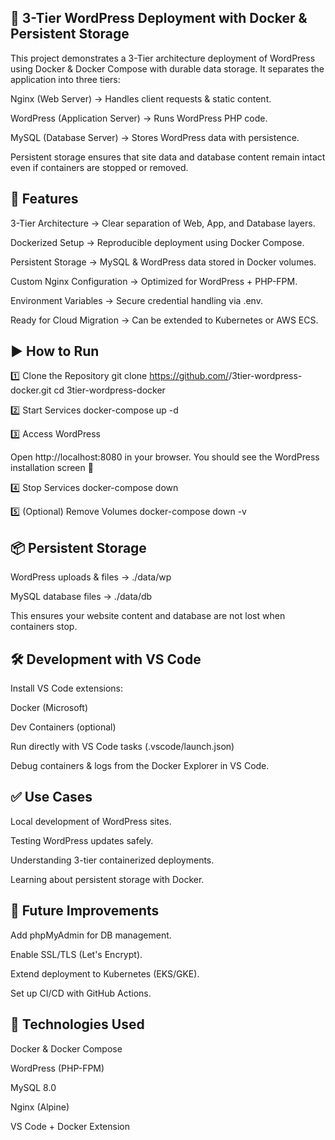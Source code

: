 ## 📌 3-Tier WordPress Deployment with Docker & Persistent Storage

This project demonstrates a 3-Tier architecture deployment of WordPress using Docker & Docker Compose with durable data storage.
It separates the application into three tiers:

Nginx (Web Server) → Handles client requests & static content.

WordPress (Application Server) → Runs WordPress PHP code.

MySQL (Database Server) → Stores WordPress data with persistence.

Persistent storage ensures that site data and database content remain intact even if containers are stopped or removed.



## 🚀 Features

3-Tier Architecture → Clear separation of Web, App, and Database layers.

Dockerized Setup → Reproducible deployment using Docker Compose.

Persistent Storage → MySQL & WordPress data stored in Docker volumes.

Custom Nginx Configuration → Optimized for WordPress + PHP-FPM.

Environment Variables → Secure credential handling via .env.

Ready for Cloud Migration → Can be extended to Kubernetes or AWS ECS.



## ▶️ How to Run

1️⃣ Clone the Repository
git clone https://github.com/<your-username>/3tier-wordpress-docker.git
cd 3tier-wordpress-docker

2️⃣ Start Services
docker-compose up -d

3️⃣ Access WordPress

Open http://localhost:8080
 in your browser.
You should see the WordPress installation screen 🎉

4️⃣ Stop Services
docker-compose down

5️⃣ (Optional) Remove Volumes
docker-compose down -v



## 📦 Persistent Storage

WordPress uploads & files → ./data/wp

MySQL database files → ./data/db

This ensures your website content and database are not lost when containers stop.

## 🛠️ Development with VS Code

Install VS Code extensions:

Docker (Microsoft)

Dev Containers (optional)

Run directly with VS Code tasks (.vscode/launch.json)

Debug containers & logs from the Docker Explorer in VS Code.




## ✅ Use Cases

Local development of WordPress sites.

Testing WordPress updates safely.

Understanding 3-tier containerized deployments.

Learning about persistent storage with Docker.



## 🔮 Future Improvements

Add phpMyAdmin for DB management.

Enable SSL/TLS (Let's Encrypt).

Extend deployment to Kubernetes (EKS/GKE).

Set up CI/CD with GitHub Actions.



## 📌 Technologies Used

Docker & Docker Compose

WordPress (PHP-FPM)

MySQL 8.0

Nginx (Alpine)

VS Code + Docker Extension
